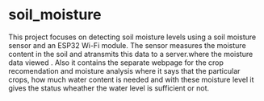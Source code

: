 # soil_moisture
This project focuses on detecting soil moisture levels using a soil moisture sensor and an ESP32 Wi-Fi module. The sensor measures the moisture content in the soil and atransmits this data to a server.where the moisture data viewed . Also it contains the separate webpage for the crop recomendation and   moisture analysis where it says that the particular crops, how much water content is needed and with these moisture level it gives the status wheather the water level is sufficient or not.
